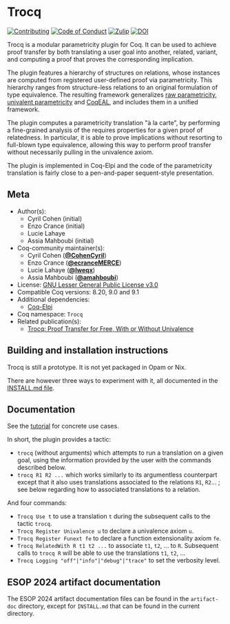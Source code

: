 <!---
This file was generated from `meta.yml`, please do not edit manually.
Follow the instructions on https://github.com/coq-community/templates to regenerate.
--->
# Trocq

[![Contributing][contributing-shield]][contributing-link]
[![Code of Conduct][conduct-shield]][conduct-link]
[![Zulip][zulip-shield]][zulip-link]
[![DOI][doi-shield]][doi-link]


[contributing-shield]: https://img.shields.io/badge/contributions-welcome-%23f7931e.svg
[contributing-link]: https://github.com/coq-community/manifesto/blob/master/CONTRIBUTING.md

[conduct-shield]: https://img.shields.io/badge/%E2%9D%A4-code%20of%20conduct-%23f15a24.svg
[conduct-link]: https://github.com/coq-community/manifesto/blob/master/CODE_OF_CONDUCT.md

[zulip-shield]: https://img.shields.io/badge/chat-on%20zulip-%23c1272d.svg
[zulip-link]: https://coq.zulipchat.com/#narrow/stream/237663-coq-community-devs.20.26.20users


[doi-shield]: https://zenodo.org/badge/DOI/10.5281/zenodo.10492403.svg
[doi-link]: https://doi.org/10.5281/zenodo.10492403

Trocq is a modular parametricity plugin for Coq. It can be used to
achieve proof transfer by both translating a user goal into another,
related, variant, and computing a proof that proves the corresponding implication.

The plugin features a hierarchy of structures on relations, whose
instances are computed from registered user-defined proof via
parametricity. This hierarchy ranges from structure-less relations
to an original formulation of type equivalence. The resulting
framework generalizes [raw
parametricity](https://arxiv.org/abs/1209.6336), [univalent
parametricity](https://doi.org/10.1145/3429979) and
[CoqEAL](https://github.com/coq-community/coqeal), and includes them
in a unified framework.

The plugin computes a parametricity translation "à la carte", by
performing a fine-grained analysis of the requires properties for a
given proof of relatedness. In particular, it is able to prove
implications without resorting to full-blown type equivalence,
allowing this way to perform proof transfer without necessarily
pulling in the univalence axiom.

The plugin is implemented in Coq-Elpi and the code of the
parametricity translation is fairly close to a pen-and-paper
sequent-style presentation.

## Meta

- Author(s):
  - Cyril Cohen (initial)
  - Enzo Crance (initial)
  - Lucie Lahaye
  - Assia Mahboubi (initial)
- Coq-community maintainer(s):
  - Cyril Cohen ([**@CohenCyril**](https://github.com/CohenCyril))
  - Enzo Crance ([**@ecranceMERCE**](https://github.com/ecranceMERCE))
  - Lucie Lahaye ([**@lweqx**](https://github.com/lweqx))
  - Assia Mahboubi ([**@amahboubi**](https://github.com/amahboubi))
- License: [GNU Lesser General Public License v3.0](LICENSE)
- Compatible Coq versions: 8.20, 9.0 and 9.1
- Additional dependencies:
  - [Coq-Elpi](https://github.com/LPCIC/coq-elpi)
- Coq namespace: `Trocq`
- Related publication(s):
  - [Trocq: Proof Transfer for Free, With or Without Univalence](https://hal.science/hal-04177913/document) 

## Building and installation instructions

Trocq is still a prototype. It is not yet packaged in Opam or Nix.

There are however three ways to experiment with it, all documented
in the [INSTALL.md file](INSTALL.md).

## Documentation

See the [tutorial](https://rocq-community.org/trocq/index.html#/quick-start) for concrete use cases.

In short, the plugin provides a tactic:
- `trocq` (without arguments) which attempts to run a translation on
  a given goal, using the information provided by the user with the
  commands described below.
- `trocq R1 R2 ...` which works similarly to its argumentless counterpart
  except that it also uses translations associated to the relations `R1`,
  `R2`... ; see below regarding how to associated translations to a relation.

And four commands:
- `Trocq Use t` to use a translation `t` during the subsequent calls
  to the tactic `trocq`.
- `Trocq Register Univalence u` to declare a univalence axiom `u`.
- `Trocq Register Funext fe` to declare a function extensionality
  axiom `fe`.
- `Trocq RelatedWith R t1 t2 ...` to associate `t1`, `t2`, ... to `R`.
  Subsequent calls to `trocq R` will be able to use the translations `t1`,
  `t2`, ...
- `Trocq Logging "off"|"info"|"debug"|"trace"` to set the verbosity level.

## ESOP 2024 artifact documentation

The ESOP 2024 artifact documentation files can be found in the `artifact-doc` directory, except for `INSTALL.md` that can be found in the current directory.
